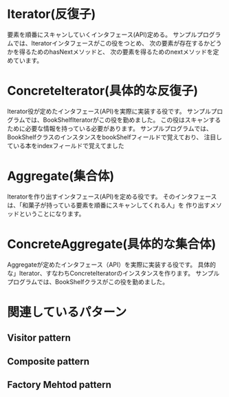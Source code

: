 # Iterator(反復子)
要素を順番にスキャンしていくインタフェース(API)定める。
サンプルプログラムでは、Iteratorインタフェースがこの役をつとめ、
次の要素が存在するかどうかを得るためのhasNextメソッドと、
次の要素を得るためのnextメソッドを定めています。

# ConcreteIterator(具体的な反復子)
Iterator役が定めたインタフェース(API)を実際に実装する役です。
サンプルプログラムでは、BookShelfIteratorがこの役を勤めました。
この役はスキャンするために必要な情報を持っている必要があります。
サンプルプログラムでは、BookShelfクラスのインスタンスをbookShelfフィールドで覚えており、
注目している本をindexフィールドで覚えてました

# Aggregate(集合体)
Iteratorを作り出すインタフェース(API)を定める役です。
そのインタフェースは、「和菓子が持っている要素を順番にスキャンしてくれる人」を
作り出すメソッドということになります。

# ConcreteAggregate(具体的な集合体)
Aggregateが定めたインタフェース（API）を実際に実装する役です。
具体的な」Iterator、すなわちConcreteIteratorのインスタンスを作ります。
サンプルプログラムでは、BookShelfクラスがこの役を勤めました。

# 関連しているパターン

## Visitor pattern
## Composite pattern
## Factory Mehtod pattern
